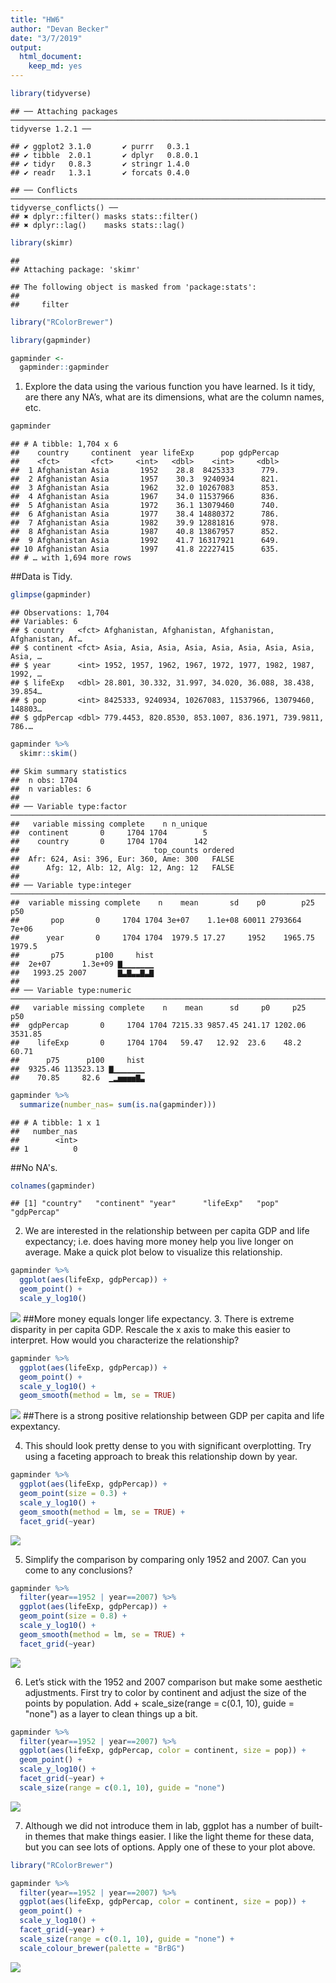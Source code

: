 ```yaml
---
title: "HW6"
author: "Devan Becker"
date: "3/7/2019"
output: 
  html_document: 
    keep_md: yes
---
```


```r
library(tidyverse)
```

```
## ── Attaching packages ────────────────────────────────────────────────────────────────────────────────────────────────────────── tidyverse 1.2.1 ──
```

```
## ✔ ggplot2 3.1.0       ✔ purrr   0.3.1  
## ✔ tibble  2.0.1       ✔ dplyr   0.8.0.1
## ✔ tidyr   0.8.3       ✔ stringr 1.4.0  
## ✔ readr   1.3.1       ✔ forcats 0.4.0
```

```
## ── Conflicts ───────────────────────────────────────────────────────────────────────────────────────────────────────────── tidyverse_conflicts() ──
## ✖ dplyr::filter() masks stats::filter()
## ✖ dplyr::lag()    masks stats::lag()
```


```r
library(skimr)
```

```
## 
## Attaching package: 'skimr'
```

```
## The following object is masked from 'package:stats':
## 
##     filter
```


```r
library("RColorBrewer")
```


```r
library(gapminder)
```


```r
gapminder <-
  gapminder::gapminder
```

1. Explore the data using the various function you have learned. Is it tidy, are there any NA’s, what are its dimensions, what are the column names, etc.

```r
gapminder
```

```
## # A tibble: 1,704 x 6
##    country     continent  year lifeExp      pop gdpPercap
##    <fct>       <fct>     <int>   <dbl>    <int>     <dbl>
##  1 Afghanistan Asia       1952    28.8  8425333      779.
##  2 Afghanistan Asia       1957    30.3  9240934      821.
##  3 Afghanistan Asia       1962    32.0 10267083      853.
##  4 Afghanistan Asia       1967    34.0 11537966      836.
##  5 Afghanistan Asia       1972    36.1 13079460      740.
##  6 Afghanistan Asia       1977    38.4 14880372      786.
##  7 Afghanistan Asia       1982    39.9 12881816      978.
##  8 Afghanistan Asia       1987    40.8 13867957      852.
##  9 Afghanistan Asia       1992    41.7 16317921      649.
## 10 Afghanistan Asia       1997    41.8 22227415      635.
## # … with 1,694 more rows
```
##Data is Tidy.

```r
glimpse(gapminder)
```

```
## Observations: 1,704
## Variables: 6
## $ country   <fct> Afghanistan, Afghanistan, Afghanistan, Afghanistan, Af…
## $ continent <fct> Asia, Asia, Asia, Asia, Asia, Asia, Asia, Asia, Asia, …
## $ year      <int> 1952, 1957, 1962, 1967, 1972, 1977, 1982, 1987, 1992, …
## $ lifeExp   <dbl> 28.801, 30.332, 31.997, 34.020, 36.088, 38.438, 39.854…
## $ pop       <int> 8425333, 9240934, 10267083, 11537966, 13079460, 148803…
## $ gdpPercap <dbl> 779.4453, 820.8530, 853.1007, 836.1971, 739.9811, 786.…
```


```r
gapminder %>% 
  skimr::skim()
```

```
## Skim summary statistics
##  n obs: 1704 
##  n variables: 6 
## 
## ── Variable type:factor ───────────────────────────────────────────────────────────────────────────────────────────────────────────────────────────
##   variable missing complete    n n_unique
##  continent       0     1704 1704        5
##    country       0     1704 1704      142
##                              top_counts ordered
##  Afr: 624, Asi: 396, Eur: 360, Ame: 300   FALSE
##      Afg: 12, Alb: 12, Alg: 12, Ang: 12   FALSE
## 
## ── Variable type:integer ──────────────────────────────────────────────────────────────────────────────────────────────────────────────────────────
##  variable missing complete    n    mean       sd    p0        p25     p50
##       pop       0     1704 1704 3e+07    1.1e+08 60011 2793664    7e+06  
##      year       0     1704 1704  1979.5 17.27     1952    1965.75  1979.5
##       p75       p100     hist
##  2e+07       1.3e+09 ▇▁▁▁▁▁▁▁
##   1993.25 2007       ▇▃▇▃▃▇▃▇
## 
## ── Variable type:numeric ──────────────────────────────────────────────────────────────────────────────────────────────────────────────────────────
##   variable missing complete    n    mean      sd     p0     p25     p50
##  gdpPercap       0     1704 1704 7215.33 9857.45 241.17 1202.06 3531.85
##    lifeExp       0     1704 1704   59.47   12.92  23.6    48.2    60.71
##      p75      p100     hist
##  9325.46 113523.13 ▇▁▁▁▁▁▁▁
##    70.85     82.6  ▁▂▅▅▅▅▇▃
```


```r
gapminder %>% 
  summarize(number_nas= sum(is.na(gapminder)))
```

```
## # A tibble: 1 x 1
##   number_nas
##        <int>
## 1          0
```
##No NA's.

```r
colnames(gapminder)
```

```
## [1] "country"   "continent" "year"      "lifeExp"   "pop"       "gdpPercap"
```

2. We are interested in the relationship between per capita GDP and life expectancy; i.e. does having more money help you live longer on average. Make a quick plot below to visualize this relationship.

```r
gapminder %>% 
  ggplot(aes(lifeExp, gdpPercap)) +
  geom_point() +
  scale_y_log10()
```

![](HW6_files/figure-html/unnamed-chunk-11-1.png)<!-- -->
##More money equals longer life expectancy.
3. There is extreme disparity in per capita GDP. Rescale the x axis to make this easier to interpret. How would you characterize the relationship?

```r
gapminder %>% 
  ggplot(aes(lifeExp, gdpPercap)) +
  geom_point() +
  scale_y_log10() +
  geom_smooth(method = lm, se = TRUE)
```

![](HW6_files/figure-html/unnamed-chunk-12-1.png)<!-- -->
##There is a strong positive relationship between GDP per capita and life expextancy.

4. This should look pretty dense to you with significant overplotting. Try using a faceting approach to break this relationship down by year.

```r
gapminder %>% 
  ggplot(aes(lifeExp, gdpPercap)) +
  geom_point(size = 0.3) +
  scale_y_log10() +
  geom_smooth(method = lm, se = TRUE) +
  facet_grid(~year)
```

![](HW6_files/figure-html/unnamed-chunk-13-1.png)<!-- -->


5. Simplify the comparison by comparing only 1952 and 2007. Can you come to any conclusions?

```r
gapminder %>% 
  filter(year==1952 | year==2007) %>% 
  ggplot(aes(lifeExp, gdpPercap)) +
  geom_point(size = 0.8) +
  scale_y_log10() +
  geom_smooth(method = lm, se = TRUE) +
  facet_grid(~year)
```

![](HW6_files/figure-html/unnamed-chunk-14-1.png)<!-- -->

6. Let’s stick with the 1952 and 2007 comparison but make some aesthetic adjustments. First try to color by continent and adjust the size of the points by population. Add + scale_size(range = c(0.1, 10), guide = "none") as a layer to clean things up a bit.

```r
gapminder %>% 
  filter(year==1952 | year==2007) %>% 
  ggplot(aes(lifeExp, gdpPercap, color = continent, size = pop)) +
  geom_point() +
  scale_y_log10() +
  facet_grid(~year) +
  scale_size(range = c(0.1, 10), guide = "none")
```

![](HW6_files/figure-html/unnamed-chunk-15-1.png)<!-- -->

7. Although we did not introduce them in lab, ggplot has a number of built-in themes that make things easier. I like the light theme for these data, but you can see lots of options. Apply one of these to your plot above.

```r
library("RColorBrewer")
```


```r
gapminder %>% 
  filter(year==1952 | year==2007) %>% 
  ggplot(aes(lifeExp, gdpPercap, color = continent, size = pop)) +
  geom_point() +
  scale_y_log10() +
  facet_grid(~year) +
  scale_size(range = c(0.1, 10), guide = "none") +
  scale_colour_brewer(palette = "BrBG")
```

![](HW6_files/figure-html/unnamed-chunk-17-1.png)<!-- -->


